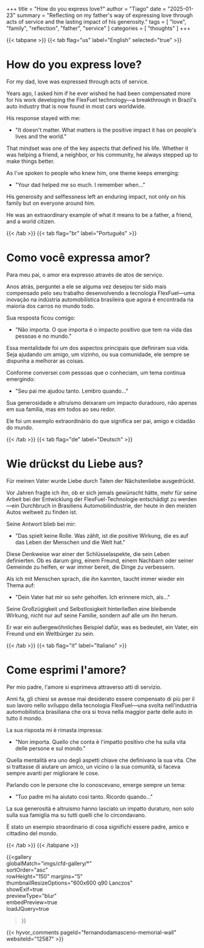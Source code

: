 +++
title = "How do you express love?"
author = "Tiago"
date = "2025-01-23"
summary = "Reflecting on my father's way of expressing love through acts of service and the lasting impact of his generosity."
tags = [
    "love",
    "family",
    "reflection",
    "father",
    "service"
]
categories = [
    "thoughts"
]
+++

{{< tabpane >}}
{{< tab flag="us" label="English" selected="true" >}}

# How do you express love?

For my dad, love was expressed through acts of service.

Years ago, I asked him if he ever wished he had been compensated more for his work developing the FlexFuel technology—a breakthrough in Brazil's auto industry that is now found in most cars worldwide. 

His response stayed with me:
- "It doesn't matter. What matters is the positive impact it has on people's lives and the world."

That mindset was one of the key aspects that defined his life. Whether it was helping a friend, a neighbor, or his community, he always stepped up to make things better.

As I've spoken to people who knew him, one theme keeps emerging:
- "Your dad helped me so much. I remember when…"

His generosity and selflessness left an enduring impact, not only on his family but on everyone around him. 

He was an extraordinary example of what it means to be a father, a friend, and a world citizen.

{{< /tab >}}
{{< tab flag="br" label="Português" >}}

# Como você expressa amor?

Para meu pai, o amor era expresso através de atos de serviço.

Anos atrás, perguntei a ele se alguma vez desejou ter sido mais compensado pelo seu trabalho desenvolvendo a tecnologia FlexFuel—uma inovação na indústria automobilística brasileira que agora é encontrada na maioria dos carros no mundo todo. 

Sua resposta ficou comigo:
- "Não importa. O que importa é o impacto positivo que tem na vida das pessoas e no mundo."

Essa mentalidade foi um dos aspectos principais que definiram sua vida. Seja ajudando um amigo, um vizinho, ou sua comunidade, ele sempre se dispunha a melhorar as coisas.

Conforme conversei com pessoas que o conheciam, um tema continua emergindo:
- "Seu pai me ajudou tanto. Lembro quando..."

Sua generosidade e altruísmo deixaram um impacto duradouro, não apenas em sua família, mas em todos ao seu redor. 

Ele foi um exemplo extraordinário do que significa ser pai, amigo e cidadão do mundo.

{{< /tab >}}
{{< tab flag="de" label="Deutsch" >}}

# Wie drückst du Liebe aus?

Für meinen Vater wurde Liebe durch Taten der Nächstenliebe ausgedrückt.

Vor Jahren fragte ich ihn, ob er sich jemals gewünscht hätte, mehr für seine Arbeit bei der Entwicklung der FlexFuel-Technologie entschädigt zu werden—ein Durchbruch in Brasiliens Automobilindustrie, der heute in den meisten Autos weltweit zu finden ist. 

Seine Antwort blieb bei mir:
- "Das spielt keine Rolle. Was zählt, ist die positive Wirkung, die es auf das Leben der Menschen und die Welt hat."

Diese Denkweise war einer der Schlüsselaspekte, die sein Leben definierten. Ob es darum ging, einem Freund, einem Nachbarn oder seiner Gemeinde zu helfen, er war immer bereit, die Dinge zu verbessern.

Als ich mit Menschen sprach, die ihn kannten, taucht immer wieder ein Thema auf:
- "Dein Vater hat mir so sehr geholfen. Ich erinnere mich, als..."

Seine Großzügigkeit und Selbstlosigkeit hinterließen eine bleibende Wirkung, nicht nur auf seine Familie, sondern auf alle um ihn herum. 

Er war ein außergewöhnliches Beispiel dafür, was es bedeutet, ein Vater, ein Freund und ein Weltbürger zu sein.

{{< /tab >}}
{{< tab flag="it" label="Italiano" >}}

# Come esprimi l'amore?

Per mio padre, l'amore si esprimeva attraverso atti di servizio.

Anni fa, gli chiesi se avesse mai desiderato essere compensato di più per il suo lavoro nello sviluppo della tecnologia FlexFuel—una svolta nell'industria automobilistica brasiliana che ora si trova nella maggior parte delle auto in tutto il mondo. 

La sua risposta mi è rimasta impressa:
- "Non importa. Quello che conta è l'impatto positivo che ha sulla vita delle persone e sul mondo."

Quella mentalità era uno degli aspetti chiave che definivano la sua vita. Che si trattasse di aiutare un amico, un vicino o la sua comunità, si faceva sempre avanti per migliorare le cose.

Parlando con le persone che lo conoscevano, emerge sempre un tema:
- "Tuo padre mi ha aiutato così tanto. Ricordo quando..."

La sua generosità e altruismo hanno lasciato un impatto duraturo, non solo sulla sua famiglia ma su tutti quelli che lo circondavano. 

È stato un esempio straordinario di cosa significhi essere padre, amico e cittadino del mondo.

{{< /tab >}}
{{< /tabpane >}}

{{<gallery  
    globalMatch="imgs/cfd-gallery/*"  
    sortOrder="asc"  
    rowHeight="150"
    margins="5"  
    thumbnailResizeOptions="600x600 q90 Lanczos"  
    showExif=true  
    previewType="blur"  
    embedPreview=true  
    loadJQuery=true  
>}}

{{< hyvor_comments pageId="fernandodamasceno-memorial-wall" websiteId="12587" >}}  